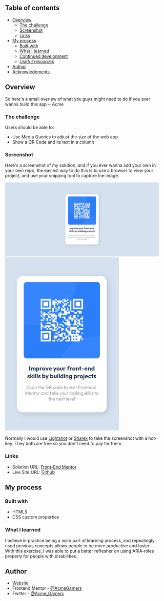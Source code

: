 ## Table of contents

- [Overview](#overview)
  - [The challenge](#the-challenge)
  - [Screenshot](#screenshot)
  - [Links](#links)
- [My process](#my-process)
  - [Built with](#built-with)
  - [What I learned](#what-i-learned)
  - [Continued development](#continued-development)
  - [Useful resources](#useful-resources)
- [Author](#author)
- [Acknowledgments](#acknowledgments)

## Overview

So here's a small overiew of what you guys might need to do if you ever wanna build this app ~ Acme

### The challenge

Users should be able to:

- Use Media Queries to adjust the size of the web app
- Show a QR Code and its text in a column

### Screenshot

Here's a screenshot of my solution, and if you ever wanna add your own in your own repo, the easiest way to do this is to use a browser to view your project, and use your snipping tool to capture the image.

![Desktop Version](./images/desktop.png)
![Mobile Version](./images/android.png)

Normally I would use [Lightshot](https://app.prntscr.com/) or [Sharex](https://getsharex.com/) to take the screenshot with a hot-key. They both are free so you don't need to pay for them.

### Links

- Solution URL: [Front-End Mentor](https://www.frontendmentor.io/solutions/responsive-react-advice-generator-HyIOQ93H9)
- Live Site URL: [Github](https://github.com/AcmeGamers/QR-Code/)

## My process

### Built with

- HTML5
- CSS custom properties

### What I learned

I believe in practice being a main part of learning process, and repeatingly used previous concepts allows people to be more productive and faster. With this exercise, I was able to put a better refresher on using ARIA-roles properly for people with disabilities.

## Author

- [Website](https://acme.fatima-academy.com)
- Frontend Mentor - [@AcmeGamers](https://www.frontendmentor.io/profile/AcmeGamers)
- Twitter - [@Acme_Gamers](https://twitter.com/Acme_Gamers)
